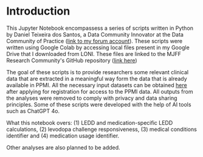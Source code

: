 # Introduction

This Jupyter Notebook encompassess a series of scripts written in Python by Daniel Teixeira dos Santos, a Data Community Innovator at the Data Community of Practice ([link to my forum account](https://rcop.michaeljfox.org/u/danieltds/summary)). These scripts were written using Google Colab by accessing local files present in my Google Drive that I downloaded from LONI. These files are linked to the MJFF Research Community's GitHub repository ([link here](https://github.com/MJFF-ResearchCommunity/Useful-PPMI-Clinical-Codes))

The goal of these scripts is to provide researchers some relevant clinical data that are extracted in a meaningful way form the data that is already available in PPMI. All the necessary input datasets can be obtained [here](https://ida.loni.usc.edu/pages/access/studyData.jsp?project=PPMI) after applying for registration for access to the PPMI data. All outputs from the analyses were removed to comply with privacy and data sharing principles. Some of these scripts were developed with the help of AI tools such as ChatGPT 4o.

What this notebook overs: (1) LEDD and medication-specific LEDD calculations, (2) levodopa challenge responsiveness, (3) medical conditions identifier and (4) medication usage identifier.

Other analyses are also planned to be added.
